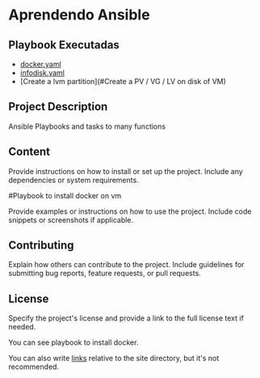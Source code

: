 # Aprendendo Ansible

## Playbook Executadas

- [docker.yaml](playbooks/docker.yaml)
- [infodisk.yaml](playbooks/infodisk.yaml)
- [Create a lvm partition](#Create a PV / VG / LV on disk of VM)

## Project Description

Ansible Playbooks and tasks to many functions

## Content

Provide instructions on how to install or set up the project. Include any dependencies or system requirements.

#Playbook to install docker on vm

Provide examples or instructions on how to use the project. Include code snippets or screenshots if applicable.

## Contributing

Explain how others can contribute to the project. Include guidelines for submitting bug reports, feature requests, or pull requests.

## License

Specify the project's license and provide a link to the full license text if needed.

You can see  playbook to install docker.

You can also write [links](/docs/otherFolder/doc4.mdx) relative to the site directory, but it's not recommended.

